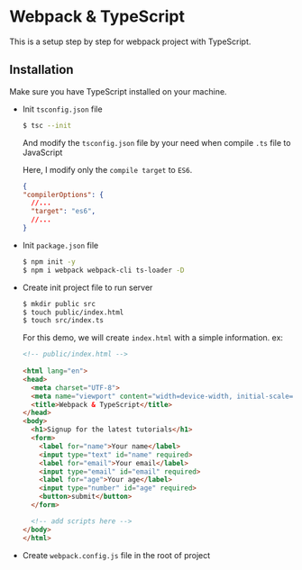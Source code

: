 # Webpack & TypeScript

This is a setup step by step for webpack project with TypeScript.

## Installation

Make sure you have TypeScript installed on your machine.

- Init `tsconfig.json` file
  ```bash
  $ tsc --init
  ```

  And modify the `tsconfig.json` file by your need when compile `.ts` file to JavaScript

  Here, I modify only the `compile target` to `ES6`.

  ```json
  {
  "compilerOptions": {
    //...
    "target": "es6",
    //...
  }
  ```
- Init `package.json` file
  ```bash
  $ npm init -y
  $ npm i webpack webpack-cli ts-loader -D
  ```
- Create init project file to run server
  ```bash
  $ mkdir public src
  $ touch public/index.html 
  $ touch src/index.ts
  ```

  For this demo, we will create `index.html` with a simple information. ex:

  ```html
  <!-- public/index.html -->
   
  <html lang="en">
  <head>
    <meta charset="UTF-8">
    <meta name="viewport" content="width=device-width, initial-scale=1.0">
    <title>Webpack & TypeScript</title>
  </head>
  <body>
    <h1>Signup for the latest tutorials</h1>
    <form>
      <label for="name">Your name</label>
      <input type="text" id="name" required>
      <label for="email">Your email</label>
      <input type="email" id="email" required>
      <label for="age">Your age</label>
      <input type="number" id="age" required>
      <button>submit</button>
    </form>

    <!-- add scripts here -->
  </body>
  </html>
  ```
- Create `webpack.config.js` file in the root of project


## 